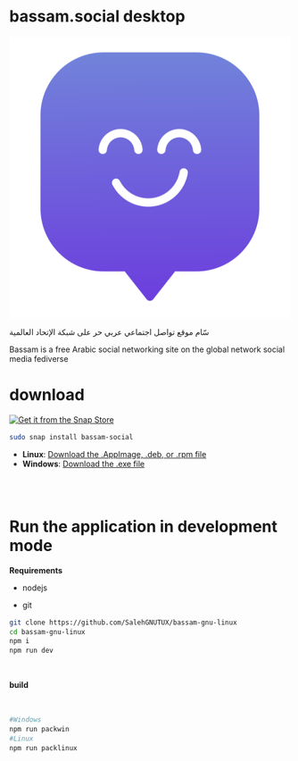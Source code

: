 # bassam.social desktop 

![bassam](/build/logo.png)
<br>

سّام موقع تواصل اجتماعي عربي حر على شبكة الإتحاد العالمية </p>

Bassam is a free Arabic social networking site on the global network social media fediverse

</p>

# download 

<a href="https://snapcraft.io/bassam-social">
  <img alt="Get it from the Snap Store" src="https://snapcraft.io/static/images/badges/en/snap-store-black.svg" />
</a>

<br>

```bash 
sudo snap install bassam-social
```


- **Linux**: [Download the .AppImage, .deb, or .rpm file](https://github.com/SalehGNUTUX/bassam-gnu-linux/releases/latest)
- **Windows**: [Download the .exe file](https://github.com/SalehGNUTUX/bassam-gnu-linux/releases/latest)

<br><br>

# Run the application in development mode

**Requirements**

- nodejs

- git

```bash
git clone https://github.com/SalehGNUTUX/bassam-gnu-linux
cd bassam-gnu-linux
npm i
npm run dev
```

<br>

 **build**

<br>

```bash
#Windows
npm run packwin
#Linux
npm run packlinux
```
